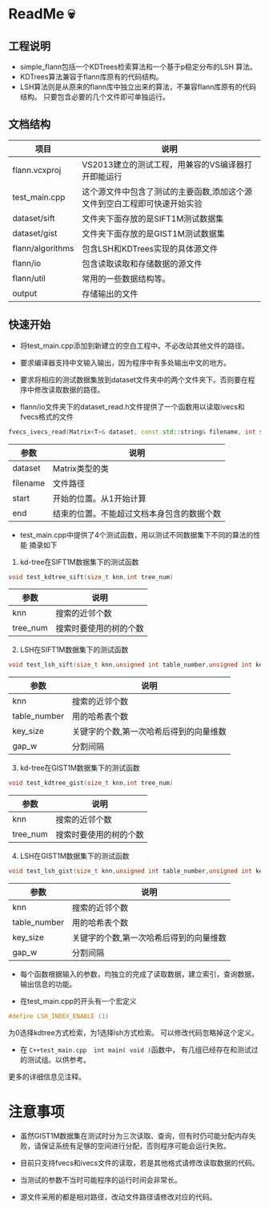 #	ReadMe :skull:

##	工程说明


*	simple_flann包括一个KDTrees检索算法和一个基于p稳定分布的LSH
算法。
*	KDTrees算法兼容于flann库原有的代码结构。
*	LSH算法则是从原来的flann库中独立出来的算法，不兼容flann库原有的代码结构。	
	只要包含必要的几个文件即可单独运行。


##	文档结构
|项目			|说明	
|--|--|
|flann.vcxproj		|VS2013建立的测试工程，用兼容的VS编译器打开即能运行	|
|test_main.cpp		|这个源文件中包含了测试的主要函数,添加这个源文件到空白工程即可快速开始实验		|		
|dataset/sift 		|文件夹下面存放的是SIFT1M测试数据集			|
|dataset/gist 		|文件夹下面存放的是GIST1M测试数据集	|
|flann/algorithms	|包含LSH和KDTrees实现的具体源文件		|	
|flann/io		|包含读取读取和存储数据的源文件	|
|flann/util		|常用的一些数据结构等。	|
|output			|	存储输出的文件|


##	快速开始


*	将test_main.cpp添加到新建立的空白工程中。不必改动其他文件的路径。

*	要求编译器支持中文输入输出，因为程序中有多处输出中文的地方。
*	要求将相应的测试数据集放到dataset文件夹中的两个文件夹下。否则要在程序中修改读取数据的路径。

*	flann/io文件夹下的dataset_read.h文件提供了一个函数用以读取ivecs和fvecs格式的文件


```C++
fvecs_ivecs_read(Matrix<T>& dataset, const std::string& filename, int start, int end)
```	

|参数			|说明
|--|--|
|dataset		|	Matrix类型的类	|
|filename		|	文件路径		|
|start			|	开始的位置。从1开始计算	|
|end			|	结束的位置。不能超过文档本身包含的数据个数	|

*	test_main.cpp中提供了4个测试函数，用以测试不同数据集下不同的算法的性能
摘录如下

1.	kd-tree在SIFT1M数据集下的测试函数
	
```C++	
void test_kdtree_sift(size_t knn,int tree_num)
```	
|参数			|说明
|--|--|
|knn			|	搜索的近邻个数	|
|tree_num		|	搜索时要使用的树的个数	|

2.	LSH在SIFT1M数据集下的测试函数

```C++
void test_lsh_sift(size_t knn,unsigned int table_number,unsigned int key_size,float gap_w)
```
|参数			|说明
|--|--|
|knn			|	搜索的近邻个数|
|table_number	|	用的哈希表个数|
|key_size		|	关键字的个数,第一次哈希后得到的向量维数|
|gap_w			|	分割间隔|

3.	kd-tree在GIST1M数据集下的测试函数
```C++
void test_kdtree_gist(size_t knn,int tree_num)
```
|参数			|说明
|--|--|
|knn			|	搜索的近邻个数 |
|tree_num	|	搜索时要使用的树的个数 |

4.	LSH在GIST1M数据集下的测试函数

```C++
void test_lsh_gist(size_t knn,unsigned int table_number,unsigned int key_size,float gap_w)
```
|参数			|说明
|--|--|
|knn			|	搜索的近邻个数	|
|table_number	|	用的哈希表个数	|
|key_size		|	关键字的个数,第一次哈希后得到的向量维数|
|gap_w			|	分割间隔|

*	每个函数根据输入的参数，均独立的完成了读取数据，建立索引，查询数据，输出信息的功能。

*	在test_main.cpp的开头有一个宏定义
```C++
#define LSH_INDEX_ENABLE (1)	
```
为0选择kdtree方式检索，为1选择lsh方式检索。
可以修改代码忽略掉这个定义。

*	在	```C++test_main.cpp  int main( void )```函数中，
有几组已经存在和测试过的测试组。以供参考。

更多的详细信息见注释。

#	注意事项
*	虽然GIST1M数据集在测试时分为三次读取、查询，但有时仍可能分配内存失败，请保证系统有足够的空间进行分配，否则程序可能会运行失败。

*	目前只支持fvecs和ivecs文件的读取，若是其他格式请修改读取数据的代码。

*	当测试的参数不当时可能程序的运行时间会非常长。

*	源文件采用的都是相对路径，改动文件路径请修改对应的代码。








